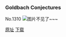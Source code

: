 ### Goldbach Conjectures
No.1310
![图片不见了~~~](https://imgs.xkcd.com/comics/goldbach_conjectures.png)

[原址](https://xkcd.com//1310) [下载](https://imgs.xkcd.com/comics/goldbach_conjectures.png)

